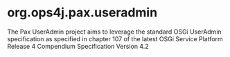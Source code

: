 # org.ops4j.pax.useradmin
The Pax UserAdmin project aims to leverage the standard OSGi UserAdmin specification as specified in chapter 107 of the latest OSGi Service Platform Release 4 Compendium Specification Version 4.2
